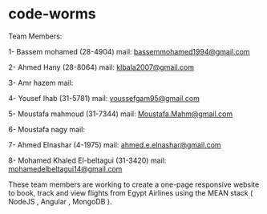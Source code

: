 # code-worms

Team Members:

1- Bassem mohamed (28-4904)
  mail: bassemmohamed1994@gmail.com
  
2- Ahmed Hany (28-8064)
  mail: klbala2007@gmail.com
  
3- Amr hazem
  mail:
  
4- Yousef Ihab (31-5781)
  mail: youssefgam95@gmail.com
  
5- Moustafa mahmoud (31-7344)  mail: Moustafa.Mahm@gmail.com

  
6- Moustafa nagy
  mail:
  
7- Ahmed Elnashar (4-1975)
  mail: ahmed.e.elnashar@gmail.com
  
8- Mohamed Khaled El-beltagui (31-3420)
  mail: mohamedelbeltagui14@gmail.com

These team members are working to create a one-page responsive website to book, track and view flights from Egypt Airlines using the MEAN stack ( NodeJS , Angular , MongoDB ).
